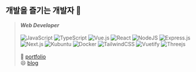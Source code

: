 ## 개발을 즐기는 개발자 👋

> **_Web Developer_**
</br></br>
> ![JavaScript](https://img.shields.io/badge/javascript-%23323330.svg?style=for-the-badge&logo=javascript&logoColor=%23F7DF1E)
> ![TypeScript](https://img.shields.io/badge/typescript-%23007ACC.svg?style=for-the-badge&logo=typescript&logoColor=white)
> ![Vue.js](https://img.shields.io/badge/vuejs-%2335495e.svg?style=for-the-badge&logo=vuedotjs&logoColor=%234FC08D)
> ![React](https://img.shields.io/badge/react-%2320232a.svg?style=for-the-badge&logo=react&logoColor=%2361DAFB)
![NodeJS](https://img.shields.io/badge/node.js-6DA55F?style=for-the-badge&logo=node.js&logoColor=white)
> ![Express.js](https://img.shields.io/badge/express.js-%23404d59.svg?style=for-the-badge&logo=express&logoColor=%2361DAFB)
> ![Next.js](https://img.shields.io/badge/next.js-000000?style=for-the-badge&logo=nextdotjs&logoColor=white)
> ![Kubuntu](https://img.shields.io/badge/-KUbuntu-%230079C1?style=for-the-badge&logo=kubuntu&logoColor=white)
![Docker](https://img.shields.io/badge/docker-%230db7ed.svg?style=for-the-badge&logo=docker&logoColor=white)
>![TailwindCSS](https://img.shields.io/badge/tailwindcss-%2338B2AC.svg?style=for-the-badge&logo=tailwind-css&logoColor=white)
> ![Vuetify](https://img.shields.io/badge/Vuetify-1867C0?style=for-the-badge&logo=vuetify&logoColor=AEDDFF)
> ![Threejs](https://img.shields.io/badge/threejs-black?style=for-the-badge&logo=three.js&logoColor=white)
</br></br>
🤔 [portfolio](https://www.notion.so/c05327528ea14b788403d601adb63b89)  
😄 [blog](https://ljy1011.tistory.com)
<!--
**Leejaeyeop/Leejaeyeop** is a ✨ _special_ ✨ repository because its `README.md` (this file) appears on your GitHub profile.

Here are some ideas to get you started:

- 🔭 I’m currently working on ...
- 🌱 I’m currently learning ...
- 👯 I’m looking to collaborate on ...
- 🤔 I’m looking for help with ...
- 💬 Ask me about ...
- 📫 How to reach me: ...
- 😄 Pronouns: ...
- ⚡ Fun fact: ...
-->
